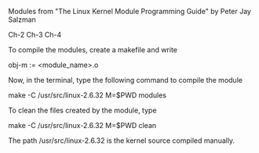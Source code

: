 Modules from "The Linux Kernel Module Programming Guide" by Peter Jay Salzman

Ch-2
Ch-3
Ch-4

To compile the modules, create a makefile and write

obj-m := <module_name>.o

Now, in the terminal, type the following command to compile the module

make -C /usr/src/linux-2.6.32 M=$PWD modules

To clean the files created by the module, type

make -C /usr/src/linux-2.6.32 M=$PWD clean

The path /usr/src/linux-2.6.32 is the kernel source compiled manually.

